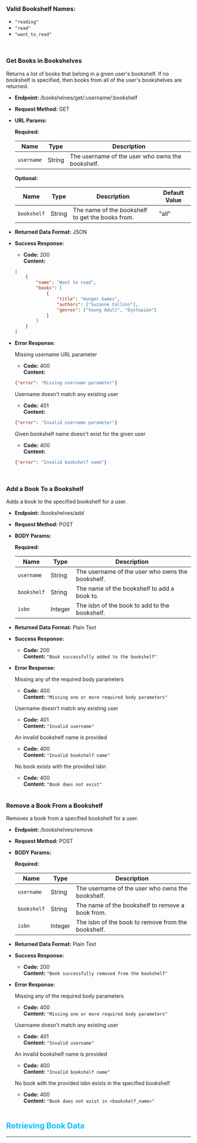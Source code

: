 ### Valid Bookshelf Names:

* `"reading"`
* `"read"`
* `"want_to_read"`

</br>

### Get Books in Bookshelves

Returns a list of books that belong in a given user's bookshelf. If no bookshelf is specified, then books from all of the user's bookshelves are returned.
* **Endpoint:** /bookshelves/get/:username/:bookshelf

* **Request Method:** GET

* **URL Params:**

    **Required:**

    | Name       | Type   | Description                                      |
    | ---------- | ------ | ------------------------------------------------ |
    | `username` | String | The username of the user who owns the bookshelf. |

    **Optional:**

    | Name        | Type   | Description                                      | Default Value |
    | ----------- | ------ | ------------------------------------------------ | ------------- |
    | `bookshelf` | String | The name of the bookshelf to get the books from. | "all"         |

* **Returned Data Format:** JSON

* **Success Response:**

    * **Code:** 200 </br>
    **Content:** 

    ```JSON
    [
        {
            "name": "Want to read",
            "books": [
                {   
                    "title": "Hunger Games",
                    "authors": ["Suzanne Collins"],
                    "genres": ["Young Adult", "Dystopian"]
                }
            ]
        }
    ]
    ```

* **Error Response:**

    Missing username URL parameter

    * **Code:** 400 </br>
    **Content:** 

    ```JSON 
    {"error": "Missing username parameter"}
    ```

    Username doesn't match any existing user

    * **Code:** 401 </br>
    **Content:** 

    ```JSON 
    {"error": "Invalid username parameter"}
    ```

    Given bookshelf name doesn't exist for the given user

    * **Code:** 400 </br>
    **Content:** 

    ```JSON 
    {"error": "Invalid bookshelf name"}
    ```

    </br>

### Add a Book To a Bookshelf

Adds a book to the specified bookshelf for a user. 
* **Endpoint:** /bookshelves/add

* **Request Method:** POST

* **BODY Params:**

    **Required:**
    
    | Name        | Type    | Description                                      |
    | ----------- | ------- | ------------------------------------------------ |
    | `username`  | String  | The username of the user who owns the bookshelf. |
    | `bookshelf` | String  | The name of the bookshelf to add a book to.      |
    | `isbn`      | Integer | The isbn of the book to add to the bookshelf.    |

* **Returned Data Format:** Plain Text

* **Success Response:**

    * **Code:** 200 </br>
    **Content:** `"Book successfully added to the bookshelf"`

* **Error Response:**

    Missing any of the required body parameters

    * **Code:** 400 </br>
    **Content:** `"Missing one or more required body parameters"`

    Username doesn't match any existing user

    * **Code:** 401 </br>
    **Content:** `"Invalid username"`

    An invalid bookshelf name is provided

    * **Code:** 400 </br>
    **Content:** `"Invalid bookshelf name"`

    No book exists with the provided isbn

    * **Code:** 400 </br>
    **Content:** `"Book does not exist"`

    </br>

### Remove a Book From a Bookshelf

Removes a book from a specified bookshelf for a user. 
* **Endpoint:** /bookshelves/remove

* **Request Method:** POST

* **BODY Params:**

    **Required:**
    
    | Name        | Type    | Description                                         |
    | ----------- | ------- | --------------------------------------------------- |
    | `username`  | String  | The username of the user who owns the bookshelf.    |
    | `bookshelf` | String  | The name of the bookshelf to remove a book from.    |
    | `isbn`      | Integer | The isbn of the book to remove from the bookshelf.  |

* **Returned Data Format:** Plain Text

* **Success Response:**

    * **Code:** 200 </br>
    **Content:** `"Book successfully removed from the bookshelf"`

* **Error Response:**

    Missing any of the required body parameters

    * **Code:** 400 </br>
    **Content:** `"Missing one or more required body parameters"`

    Username doesn't match any existing user

    * **Code:** 401 </br>
    **Content:** `"Invalid username"`

    An invalid bookshelf name is provided

    * **Code:** 400 </br>
    **Content:** `"Invalid bookshelf name"`

    No book with the provided isbn exists in the specified bookshelf

    * **Code:** 400 </br>
    **Content:** `"Book does not exist in <bookshelf_name>"`

    </br>

## <span style="color:deepskyblue">Retrieving Book Data</span>
---
